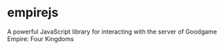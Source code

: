 # empirejs
 A powerful JavaScript library for interacting with the server of Goodgame Empire: Four Kingdoms
